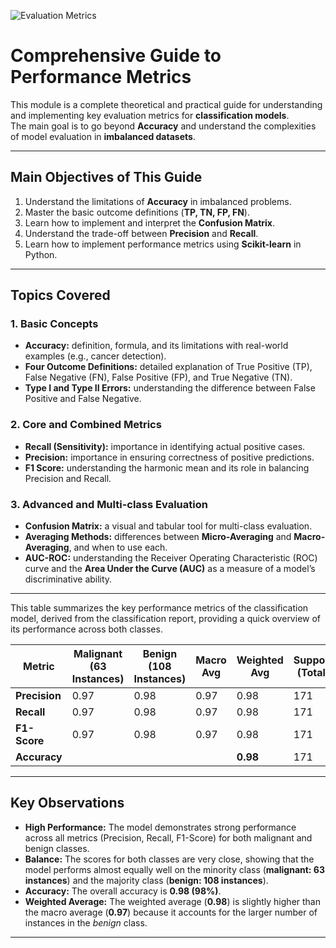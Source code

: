 ![Evaluation Metrics](image/metrics.png)
# Comprehensive Guide to Performance Metrics

This module is a complete theoretical and practical guide for understanding and implementing key evaluation metrics for **classification models**.  
The main goal is to go beyond **Accuracy** and understand the complexities of model evaluation in **imbalanced datasets**.
 
---

## Main Objectives of This Guide

1. Understand the limitations of **Accuracy** in imbalanced problems.  
2. Master the basic outcome definitions (**TP, TN, FP, FN**).  
3. Learn how to implement and interpret the **Confusion Matrix**.  
4. Understand the trade-off between **Precision** and **Recall**.  
5. Learn how to implement performance metrics using **Scikit-learn** in Python.  

---

## Topics Covered

### 1. Basic Concepts

* **Accuracy:** definition, formula, and its limitations with real-world examples (e.g., cancer detection).  
* **Four Outcome Definitions:** detailed explanation of True Positive (TP), False Negative (FN), False Positive (FP), and True Negative (TN).  
* **Type I and Type II Errors:** understanding the difference between False Positive and False Negative.  

### 2. Core and Combined Metrics

* **Recall (Sensitivity):** importance in identifying actual positive cases.  
* **Precision:** importance in ensuring correctness of positive predictions.  
* **F1 Score:** understanding the harmonic mean and its role in balancing Precision and Recall.  

### 3. Advanced and Multi-class Evaluation

* **Confusion Matrix:** a visual and tabular tool for multi-class evaluation.  
* **Averaging Methods:** differences between **Micro-Averaging** and **Macro-Averaging**, and when to use each.  
* **AUC-ROC:** understanding the Receiver Operating Characteristic (ROC) curve and the **Area Under the Curve (AUC)** as a measure of a model’s discriminative ability.  
---
This table summarizes the key performance metrics of the classification model, derived from the classification report, providing a quick overview of its performance across both classes.

| **Metric**    | **Malignant (63 Instances)** | **Benign (108 Instances)** | **Macro Avg** | **Weighted Avg** | **Support (Total)** |
|---------------|-------------------------------|-----------------------------|----------------|------------------|----------------------|
| **Precision** | 0.97                          | 0.98                        | 0.97           | 0.98             | 171                  |
| **Recall**    | 0.97                          | 0.98                        | 0.97           | 0.98             | 171                  |
| **F1-Score**  | 0.97                          | 0.98                        | 0.97           | 0.98             | 171                  |
| **Accuracy**  |                               |                             |                | **0.98**         | 171                  |

---

## Key Observations

- **High Performance:** The model demonstrates strong performance across all metrics (Precision, Recall, F1-Score) for both malignant and benign classes.  
- **Balance:** The scores for both classes are very close, showing that the model performs almost equally well on the minority class (**malignant: 63 instances**) and the majority class (**benign: 108 instances**).  
- **Accuracy:** The overall accuracy is **0.98 (98%)**.  
- **Weighted Average:** The weighted average (**0.98**) is slightly higher than the macro average (**0.97**) because it accounts for the larger number of instances in the *benign* class.  

---



